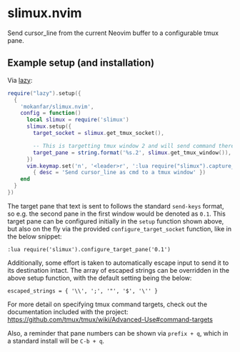 # slimux.nvim

Send cursor_line from the current Neovim buffer to a configurable tmux pane.

## Example setup (and installation)
Via [lazy](https://github.com/folke/lazy.nvim):
```lua
require("lazy").setup({
  {
    'mokanfar/slimux.nvim',
    config = function()
      local slimux = require('slimux')
      slimux.setup({
        target_socket = slimux.get_tmux_socket(),

        -- This is targetting tmux window 2 and will send command there
        target_pane = string.format('%s.2', slimux.get_tmux_window()),
      })
      vim.keymap.set('n', '<leader>r', ':lua require("slimux").capture_current_line_text()<CR>',
        { desc = 'Send cursor_line as cmd to a tmux window' })
    end
  }
})
```

The target pane that text is sent to follows the standard `send-keys` format, so e.g. the second pane in the first window would be denoted as `0.1`. This target pane can be configured initially in the `setup` function shown above, but also on the fly via the provided `configure_target_socket` function, like in the below snippet:
```
:lua require('slimux').configure_target_pane('0.1')
```

Additionally, some effort is taken to automatically escape input to send it to its destination intact. The array of escaped strings can be overridden in the above setup function, with the default setting being the below:
```
escaped_strings = { '\\', ';', '"', '$', '\'' }
```

For more detail on specifying tmux command targets, check out the documentation included with the project: https://github.com/tmux/tmux/wiki/Advanced-Use#command-targets

Also, a reminder that pane numbers can be shown via `prefix + q`, which in a standard install will be `C-b + q`.
